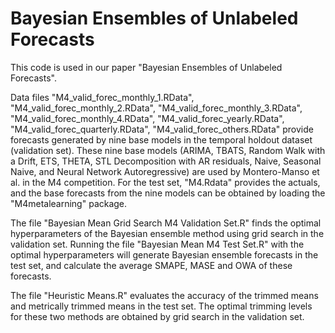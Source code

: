 # Bayesian Ensembles of Unlabeled Forecasts

This code is used in our paper "Bayesian Ensembles of Unlabeled Forecasts". 

Data files "M4_valid_forec_monthly_1.RData", "M4_valid_forec_monthly_2.RData", "M4_valid_forec_monthly_3.RData", "M4_valid_forec_monthly_4.RData", "M4_valid_forec_yearly.RData", "M4_valid_forec_quarterly.RData", "M4_valid_forec_others.RData" provide forecasts generated by nine base models in the temporal holdout dataset (validation set). These nine base models (ARIMA, TBATS, Random Walk with a Drift, ETS, THETA, STL Decomposition with AR residuals, Naive, Seasonal Naive, and Neural Network Autoregressive) are used by Montero-Manso et al. in the M4 competition. For the test set, "M4.Rdata" provides the actuals, and the base forecasts from the nine models can be obtained by loading the "M4metalearning" package.

The file "Bayesian Mean Grid Search M4 Validation Set.R" finds the optimal hyperparameters of the Bayesian ensemble method using grid search in the validation set. Running the file "Bayesian Mean M4 Test Set.R" with the optimal hyperparameters will generate Bayesian ensemble forecasts in the test set, and calculate the average SMAPE, MASE and OWA of these forecasts. 

The file "Heuristic Means.R" evaluates the accuracy of the trimmed means and metrically trimmed means in the test set. The optimal trimming levels for these two methods are obtained by grid search in the validation set.

